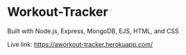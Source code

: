 # Workout-Tracker

Built with Node.js, Express, MongoDB, EJS, HTML, and CSS

Live link: https://aworkout-tracker.herokuapp.com/
